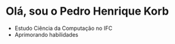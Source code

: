  <h1>Olá, sou o Pedro Henrique Korb</h1>

- Estudo Ciência da Computação no IFC
- Aprimorando habilidades
